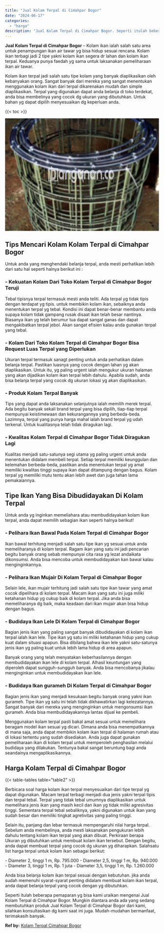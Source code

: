 ```yaml
---
title: "Jual Kolam Terpal di Cimahpar Bogor"
date: "2024-06-17"
categories: 
  - "harga"
description: "Jual Kolam Terpal di Cimahpar Bogor. Seperti itulah beberapa pemaparan yg bisa kami uraikan mengenai Jual Kolam Terpal di Cimahpar Bogor. Mungkin diantara an..."
---
```


**Jual Kolam Terpal di Cimahpar Bogor** – Kolam ikan ialah salah satu area untuk penampungan ikan air tawar yg bisa hidup sesuai rencana. Kolam ikan terbagi jadi 2 tipe yakni kolam ikan segera dr lahan dan kolam ikan terpal. Keduanya punya faedah yg sama untuk laksanakan pemeliharaan ikan air tawar.

Kolam ikan terpal jadi salah satu tipe kolam yang banyak diaplikasikan oleh kebanyakan orang. Sangat banyak dari mereka yang sangat menentukan menggunakan kolam ikan dari terpal dikarenakan mudah dan simple diaplikasikan. Terpal yang digunakan dapat anda belanja di toko terdekat, anda bisa membelinya yang cocok dg ukuran yang dibutuhkan. Untuk bahan yg dapat dipilih menyesuaikan dg keperluan anda.

{{< toc >}}

![Jual Kolam Terpal di Cimahpar Bogor](/images/jual-kolam-terpal-60.png)

## Tips Mencari Kolam Kolam Terpal di Cimahpar Bogor

Untuk anda yang menghendaki belanja terpal, anda mesti perhatikan lebih dari satu hal seperti halnya berikut ini :

### \- Kekuatan Kolam Dari Toko Kolam Terpal di Cimahpar Bogor Teruji

Tebal tipisnya terpal termasuk mesti anda teliti. Ada terpal yg tidak tipis dengan terdapat yg tipis. untuk membikin kolam ikan, sebaiknya anda menentukan terpal yg tebal. Kondisi ini dapat benar-benar membantu anda supaya kolam tidak gampang rusak disaat ikan telah besar nantinya. Biasanya ikan yg telah berumur tua dapat sangat ganas dan dapat mengakibatkan terpal jebol. Akan sangat efisien kalau anda gunakan terpal yang tebal.

### \- Kolam Dari Toko Kolam Terpal di Cimahpar Bogor Bisa Request Luas Terpal yang Diperlukan

Ukuran terpal termasuk sanagt penting untuk anda perhatikan dalam belanja terpal. Pastikan luasnya yang cocok dengan lahan yg akan diaplikasikan. Untuk itu, yg paling urgent ialah mengukur ukuran halaman yang akan dijadikan kolam ikan terpal lebih dahulu. Apabila sudah, anda bisa belanja terpal yang cocok dg ukuran lokasi yg akan diaplikasikan.

### \- Produk Kolam Terpal Banyak

Tips yang dapat anda laksanakan selanjutnya ialah memilih merek terpal. Ada begitu banyak sekali brand terpal yang bisa dipilih, tiap-tiap terpal mempunyai keistimewaan dan kekurangannya yang berbeda-beda. Lazimnya, terpal yang punya harga mahal ialah brand terpal yg udah terkenal. Untuk kualitasnya telah tidak diragukan lagi.

### \- Kwalitas Kolam Terpal di Cimahpar Bogor Tidak Diragukan Lagi

Kualitas menjadi satu-satunya segi utama yg paling urgent untuk anda menentukan didalam membeli terpal. Setiap terpal memiliki keunggulan dan kelemahan berbeda-beda, pastikan anda menentukan terpal yg amat memiliki kwalitas tinggi supaya ikan dapat ditampung dengan bagus. Kolam terpal yg memiliki mutu tentu akan lebih awet dan juga tahan lama pemakaiannya.

## Tipe Ikan Yang Bisa Dibudidayakan Di Kolam Terpal

Untuk anda yg inginkan memeliahara atau membudidayakan kolam ikan terpal, anda dapat memilih sebagian ikan seperti halnya berikut!

### \- Pelihara Ikan Bawal Pada Kolam Terpal di Cimahpar Bogor

Ikan bawal terhitung menjadi salah satu tipe ikan yg sesuai untuk anda memeliharanya di kolam terpal. Ragam ikan yang satu ini jadi pencarian begitu banyak orang sebab mempunyai cita rasa yg lezat andaikata dikonsumsi. Anda bisa mencoba untuk membudidayakan kan bawal kalau menginginkannya.

### \- Pelihara Ikan Mujair Di Kolam Terpal di Cimahpar Bogor

Selain lele, ikan mujair terhitung jadi salah satu tipe ikan tawar yang amat cocok dipelihara di kolam terpal. Macam ikan yang satu ini juga miliki ketahanan hidup yg cukup baik di kolam terpal. Jika anda bisa memeliharanya dg baik, maka keadaan dari ikan mujair akan bisa hidup dengan bagus.

### \- Budidaya Ikan Lele Di Kolam Terpal di Cimahpar Bogor

Bagian jenis ikan yang paling sangat banyak dibudidayakan di kolam ikan terpal ialah ikan lele. Tipe ikan yg satu ini miliki ketahanan hidup yang cukup kuat dalam situasi apapun. Bisa dibilang bahwa ikan lele yakni satu-satunya jenis ikan yg paling kuat untuk lebih lama hidup di area apapun.

Banyak orang yang telah menyatakan keberhasilannya dengan membudidayakan ikan lele di kolam terpal. Alhasil keuntungan yang diperoleh dapat sungguh-sungguh banyak. Anda bisa mencobanya jikalau menginginkan untuk membudidayakan ikan lele.

### \- Budidaya Ikan gurameh Di Kolam Terpal di Cimahpar Bogor

Bagian jenis ikan yang menjadi kesukaan begitu banyak orang yakni ikan gurameh. Tipe ikan yg satu ini telah tidak dikhawatirkan lagi kelezatannya. Sangat banyak dari mereka yang menginginkan untuk mengonsumsi ikan gurameh. Anda bisa membudidayakannya lantas dijual ke pembeli.

Menggunakan kolam terpal pasti bakal amat sesuai untuk memelihara beragam model ikan sesuai yg dicari. Dimana anda bisa menempatkannya di mana saja, anda dapat membikin kolam ikan terpal di halaman rumah atau di lokasi tertentu yang sudah disediakan. Anda juga dapat gunakan pemeliharaan ikan di kolam terpal untuk memperoleh penghasilan melalui budidaya yang dilakukan. Tentunya bakal sangat beruntung bagi anda seandainya mengaplikasikannya.

## Harga Kolam Terpal di Cimahpar Bogor

{{< table-tables table="table2" >}}

Berbicara soal harga kolam ikan terpal menyesuaikan dari tipe terpal yg dapat digunakan. Macam terpal terbagi menjadi dua jenis yakni terpal tipis dan terpal tebal. Terpal yang tidak tebal umumnya diaplikasikan untuk memelihara jenis ikan yang masih kecil dan ikan yg tidak miliki agresivitas tinggi. Sementara terpal tebal sebaliknya, yakni digunakan untuk ikan yang sudah besar dan memiliki tingkat agretivitas yang paling tinggi.

Selain itu, panjang dan lebar termasuk mempengaruhi nilai harga terpal. Sebelum anda membelinya, anda mesti laksanakan pengukuran lebih dahulu tentang kolam ikan terpal yang akan dibuat. Perkiraan berapa Ukuran yg dibutuhkan untuk membuat kolam ikan tersebut. Dengan begitu, anda dapat membuat terpal yang cocok dg ukuran yg diharapkan. Salahsatu list harga terpal untuk kolam ikan sebagai berikut:

\- Diameter 2, tinggi 1 m, Rp. 795.000 - Diameter 2,5, tinggi 1 m, Rp. 940.000 - Diameter 3, tinggi 1 m, Rp. 1 juta - Diameter 3,5, tinggi 1 m, Rp. 1.260.000

Anda bisa belanja kolam ikan terpal sesuai dengan kebutuhan. jika anda sudah memenuhi syarat-syarat penting didalam membuat kolam ikan terpal, anda dapat belanja terpal yang cocok dengan yg dibutuhkan.

Seperti itulah beberapa pemaparan yg bisa kami uraikan mengenai Jual Kolam Terpal di Cimahpar Bogor. Mungkin diantara anda ada yang sedang membutuhkan produk Jual Kolam Terpal di Cimahpar Bogor dari kami, silahkan konsultasikan dg kami saat ini juga. Mudah-mudahan bermanfaat, terimakasih banyak.

**Ref by:** [Kolam Terpal Cimahpar Bogor](https://id.wikipedia.org/wiki/Kolam)
